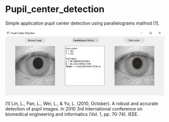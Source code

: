 # Pupil_center_detection
 
Simple application pupil center detection using parallelograms mathod [1].

<p align="center"> 
<img src="application.PNG">
</p>

[1] Lin, L., Pan, L., Wei, L., & Yu, L. (2010, October). A robust and accurate detection of pupil images. In 2010 3rd international conference on biomedical engineering and informatics (Vol. 1, pp. 70-74). IEEE.
